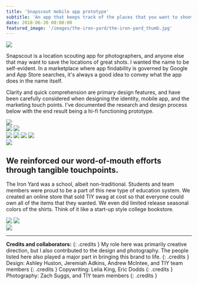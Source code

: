 ```yaml
---
title: 'Snapscout mobile app prototype'
subtitle: 'An app that keeps track of the places that you want to shoot.'
date: 2018-06-30 00:00:00
featured_image: '/images/the-iron-yard/the-iron-yard_thumb.jpg'
---
```


![](/images/the-iron-yard/TIY-people_1.jpg)


Snapscout is a location scouting app for photographers, and anyone else that may want to save the locations of great shots. I wanted the name to be self-evident. In a marketplace where app findability is governed by Google and App Store searches, it's always a good idea to convey what the app does in the name itself. 

Clarity and quick comprehension are primary design features, and have been carefully considered when designing the identity, mobile app, and the marketing touch points. I've documented the research and design process below with the end result being a hi-fi functioning prototype.

<img src="/images/the-iron-yard/celebration.jpg">
<div class="gallery" data-columns="1">
	<img src="/images/the-iron-yard/TIY-Website-c.jpg">
	<img src="/images/the-iron-yard/TIY-elements_1.jpg">
</div>

<div class="gallery" data-columns="2">
	<img src="/images/the-iron-yard/TIY-elements_13.jpg">
	<img src="/images/the-iron-yard/TIY-elements_1.jpg">
	<img src="/images/the-iron-yard/TIY-elements_17.jpg">
	<img src="/images/the-iron-yard/Charleston_campus_image_4.jpg">
</div>

<img src="/images/the-iron-yard/TIY-People_2.jpg">

## We reinforced our word-of-mouth efforts through tangible touchpoints.
The Iron Yard was a school, albeit non-traditional. Students and team members were proud to be a part of this new type of education system. We created an online store that sold TIY swag at cost so that everyone could own all of the items that they wanted. We even did limited release seasonal colors of the shirts. Think of it like a start-up style college bookstore.

<div class="gallery" data-columns="2">
	<img src="/images/the-iron-yard/swag-store.gif">
	<img src="/images/the-iron-yard/TIY-elements_9.jpg">
</div>

<img src="/images/the-iron-yard/peters-house.jpg">

---

**Credits and collaborators:**
{: .credits }
My role here was primarily creative direction, but I also contributed to the design and photography. The people listed here also played a major part in bringing this brand to life.
{: .credits }
Design: Ashley Huston, Jeremiah Adkins, Andrew McIntee, and TIY team members
{: .credits }
Copywriting: Lelia King, Eric Dodds
{: .credits }
Photography: Zach Suggs, and TIY team members
{: .credits }